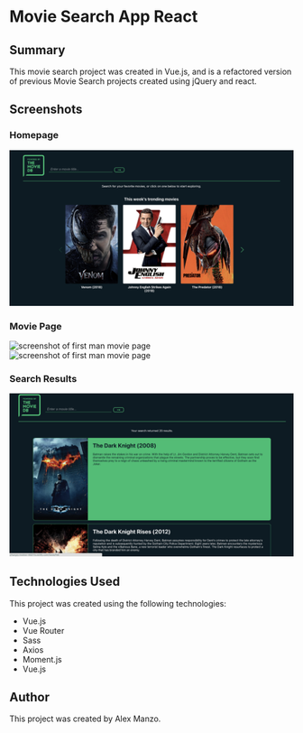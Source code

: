 <h1>Movie Search App React</h1>

<h2>Summary</h2>
<p>This movie search project was created in Vue.js, and is a refactored version of previous Movie Search projects created using jQuery and react.</p>

<h2>Screenshots</h2>
<h3>Homepage</h3>
	<img src='./screenshots/homepage.png' alt='screenshot of movie search homepage' />
<h3>Movie Page</h3>
	<img src='./screenshots/moviepage.png' alt='screenshot of first man movie page' />
    	<img src='./screenshots/cast-similarmovies.png' alt='screenshot of first man movie page' />
<h3>Search Results</h3>
	<img src='./screenshots/searchresults.png' alt='screenshot of search results' />

<h2>Technologies Used</h2>
<p>This project was created using the following technologies:</p>
<ul>
<li>Vue.js</li>
<li>Vue Router</li>
<li>Sass</li>
<li>Axios</li>
<li>Moment.js</li>
<li>Vue.js</li>
</ul>
<h2>Author</h2>
<p>This project was created by Alex Manzo.</p>
